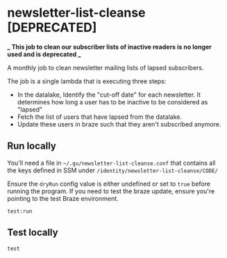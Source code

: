 # newsletter-list-cleanse [DEPRECATED]

**_ This job to clean our subscriber lists of inactive readers is no longer used and is deprecated _**

A monthly job to clean newsletter mailing lists of lapsed subscribers.

The job is a single lambda that is executing three steps:

- In the datalake, Identify the "cut-off date" for each newsletter. It determines how long a user has to be inactive to be considered as "lapsed"
- Fetch the list of users that have lapsed from the datalake.
- Update these users in braze such that they aren't subscribed anymore.

## Run locally

You'll need a file in `~/.gu/newsletter-list-cleanse.conf` that contains all the keys defined in SSM under `/identity/newsletter-list-cleanse/CODE/`

Ensure the `dryRun` config value is either undefined or set to `true` before running the program. If you need to test the braze update, ensure you're pointing to the test Braze environment.

```sbtshell
test:run
```

## Test locally

```sbtshell
test
```
